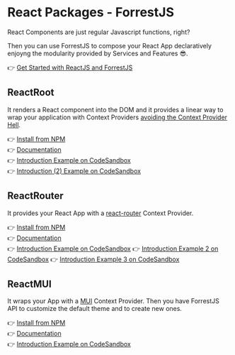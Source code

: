 # React Packages - ForrestJS

React Components are just regular Javascript functions, right?

Then you can use ForrestJS to compose your React App declaratively enjoyng the modularity provided by Services and Features 😎.

👉 [Get Started with ReactJS and ForrestJS](./howto/my-first-react-app/README.md)

## ReactRoot

It renders a React component into the DOM and it provides a linear way to wrap your application with Context Providers [avoiding the Context Provider Hell](https://marcopeg.com/context-provider-hell/).

👉 [Install from NPM](https://www.npmjs.com/package/@forrestjs/react-root)  
👉 [Documentation](https://github.com/forrestjs/react/tree/main/packages/react-root#readme)  
👉 [Introduction Example on CodeSandbox](https://codesandbox.io/s/react-root-basic-tlo6q)  
👉 [Introduction (2) Example on CodeSandbox](https://codesandbox.io/s/react-root-cqqlh?file=/src/index.js)

## ReactRouter

It provides your React App with a [react-router](https://reactrouter.com/) Context Provider.

👉 [Install from NPM](https://www.npmjs.com/package/@forrestjs/react-router)  
👉 [Documentation](https://github.com/forrestjs/react/tree/main/packages/react-router#readme)  
👉 [Introduction Example on CodeSandbox](https://codesandbox.io/s/react-router-64sw4?file=/src/index.js)
👉 [Introduction Example 2 on CodeSandbox](https://codesandbox.io/s/react-router-hash-config-qmn3i?file=/src/index.js)
👉 [Introduction Example 3 on CodeSandbox](https://codesandbox.io/s/react-router-hash-hook-2hosh?file=/src/index.js)

## ReactMUI

It wraps your App with a [MUI](https://mui.com) Context Provider. Then you have ForrestJS API to customize the default theme and to create new ones.

👉 [Install from NPM](https://www.npmjs.com/package/@forrestjs/react-mui)  
👉 [Documentation](https://github.com/forrestjs/react/tree/main/packages/react-mui#readme)  
👉 [Introduction Example on CodeSandbox](https://codesandbox.io/s/react-mui-8rx74?file=/src/index.js)

